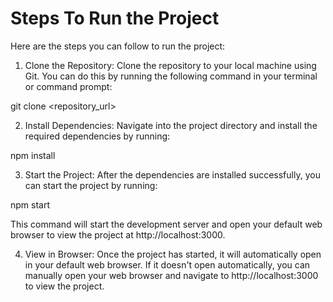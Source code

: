 # Steps To Run the Project


Here are the steps you can follow to run the project:
1. Clone the Repository:
Clone the repository to your local machine using Git. You can do this by running the following command in your terminal or command prompt:

git clone <repository_url>

2. Install Dependencies:
Navigate into the project directory and install the required dependencies by running:

npm install

3. Start the Project:
After the dependencies are installed successfully, you can start the project by running:

npm start

This command will start the development server and open your default web browser to view the project at http://localhost:3000.

4. View in Browser:
Once the project has started, it will automatically open in your default web browser. If it doesn't open automatically, you can manually open your web browser and navigate to http://localhost:3000 to view the project.

